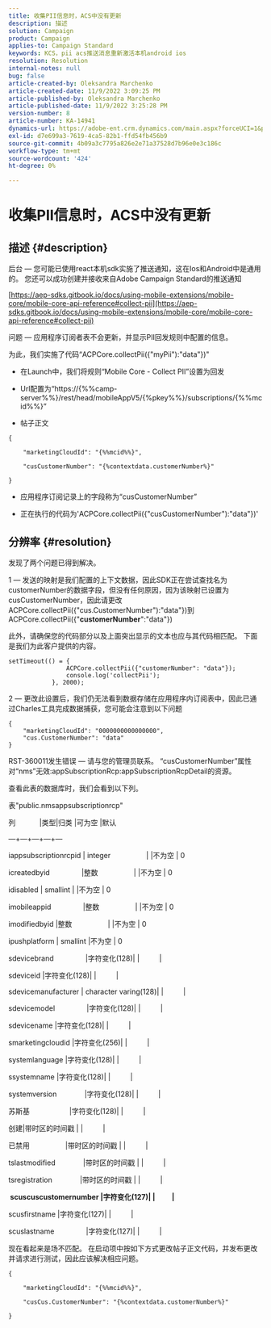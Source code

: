 ```yaml
---
title: 收集PII信息时，ACS中没有更新
description: 描述
solution: Campaign
product: Campaign
applies-to: Campaign Standard
keywords: KCS，pii acs推送消息重新激活本机android ios
resolution: Resolution
internal-notes: null
bug: false
article-created-by: Oleksandra Marchenko
article-created-date: 11/9/2022 3:09:25 PM
article-published-by: Oleksandra Marchenko
article-published-date: 11/9/2022 3:25:28 PM
version-number: 8
article-number: KA-14941
dynamics-url: https://adobe-ent.crm.dynamics.com/main.aspx?forceUCI=1&pagetype=entityrecord&etn=knowledgearticle&id=fcaa807e-4060-ed11-9561-6045bd006b25
exl-id: d7e699a3-7619-4ca5-82b1-ffd54fb456b9
source-git-commit: 4b09a3c7795a826e2e71a37528d7b96e0e3c186c
workflow-type: tm+mt
source-wordcount: '424'
ht-degree: 0%

---
```


# 收集PII信息时，ACS中没有更新

## 描述 {#description}


后台 — 您可能已使用react本机sdk实施了推送通知，这在Ios和Android中是通用的。 您还可以成功创建并接收来自Adobe Campaign Standard的推送通知

[https://aep-sdks.gitbook.io/docs/using-mobile-extensions/mobile-core/mobile-core-api-reference#collect-pii](https://aep-sdks.gitbook.io/docs/using-mobile-extensions/mobile-core/mobile-core-api-reference#collect-pii)



问题 — 应用程序订阅者表不会更新，并显示PII回发规则中配置的信息。

为此，我们实施了代码“ACPCore.collectPii({&quot;myPii&quot;):&quot;data&quot;})&quot;

- 在Launch中，我们将规则“Mobile Core - Collect PII”设置为回发

- Url配置为“https://{%%camp-server%%}/rest/head/mobileAppV5/{%pkey%%}/subscriptions/{%%mcid%%}”

- 帖子正文


```
{

    "marketingCloudId": "{%%mcid%%}",

    "cusCustomerNumber": "{%contextdata.customerNumber%}"

}
```


- 应用程序订阅记录上的字段称为“cusCustomerNumber”

- 正在执行的代码为&#39;ACPCore.collectPii({&quot;cusCustomerNumber&quot;):&quot;data&quot;})&#39;


## 分辨率 {#resolution}


发现了两个问题已得到解决。



1 — 发送的映射是我们配置的上下文数据，因此SDK正在尝试查找名为customerNumber的数据字段，但没有任何原因，因为该映射已设置为cusCustomerNumber，因此请更改ACPCore.collectPii({&quot;cus.CustomerNumber&quot;):&quot;data&quot;})到ACPCore.collectPii({&quot;<b>customerNumber</b>&quot;:&quot;data&quot;})

此外，请确保您的代码部分以及上面突出显示的文本也应与其代码相匹配。 下面是我们为此客户提供的内容。


```
setTimeout(() = {
                ACPCore.collectPii({"customerNumber": "data"});
                console.log('collectPii');
            }, 2000);
```


2 — 更改此设置后，我们仍无法看到数据存储在应用程序内订阅表中，因此已通过Charles工具完成数据捕获，您可能会注意到以下问题


```
{
    "marketingCloudId": "0000000000000000",
    "cus.CustomerNumber": "data"
}
```


RST-360011发生错误 — 请与您的管理员联系。
“cusCustomerNumber”属性对“nms”无效:appSubscriptionRcp:appSubscriptionRcpDetail的资源。

查看此表的数据库时，我们会看到以下列。



表&quot;public.nmsappsubscriptionrcp&quot;

列            |类型|归类 |可为空 |默认

—+—+—+—+—

iappsubscriptionrcpid | integer                  | |不为空 | 0

icreatedbyid                |整数                  | |不为空 | 0

idisabled | smallint | |不为空 | 0

imobileappid                |整数                  | |不为空 | 0

imodifiedbyid |整数                  | |不为空 | 0

ipushplatform | smallint |不为空 | 0

sdevicebrand                |字符变化(128)| |          |

sdeviceid |字符变化(128)| |          |

sdevicemanufacturer | character varing(128)| |          |

sdevicemodel                |字符变化(128)| |          |

sdevicename |字符变化(128)| |          |

smarketingcloudid |字符变化(256)| |          |

systemlanguage |字符变化(128)| |          |

ssystemname |字符变化(128)| |          |

systemversion              |字符变化(128)| |          |

苏斯基                    |字符变化(128)| |          |

创建|带时区的时间戳 | |          |

已禁用                  |带时区的时间戳 | |          |

tslastmodified              |带时区的时间戳 | |          |

tsregistration              |带时区的时间戳 | |          |

<b> scuscuscustomernumber |字符变化(127)| |          | </b>

scusfirstname |字符变化(127)| |          |

scuslastname                |字符变化(127)| |          |



现在看起来是场不匹配。 在启动项中按如下方式更改帖子正文代码，并发布更改并请求进行测试，因此应该解决相应问题。


```
{

    "marketingCloudId": "{%%mcid%%}",

    "cusCus.CustomerNumber": "{%contextdata.customerNumber%}"

}
```
